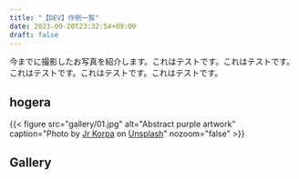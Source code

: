 ```yaml
---
title: "【DEV】作例一覧"
date: 2023-09-20T23:32:54+09:00
draft: false
---
```


今までに撮影したお写真を紹介します。これはテストです。これはテストです。これはテストです。これはテストです。これはテストです。


## hogera

{{< figure
    src="gallery/01.jpg"
    alt="Abstract purple artwork"
    caption="Photo by [Jr Korpa](https://unsplash.com/@jrkorpa) on [Unsplash](https://unsplash.com/)"
    nozoom="false"
    >}}

## Gallery
